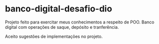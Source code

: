 # banco-digital-desafio-dio

Projeto feito para exercitar meus conhecimentos a respeito de POO.
Banco digital com operações de saque, depósito e tranferência.

Aceito sugestões de implementações no projeto.

